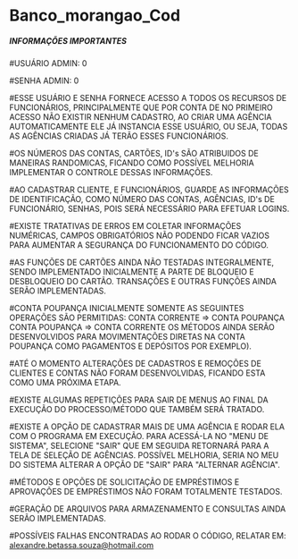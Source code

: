 # Banco_morangao_Cod

##### INFORMAÇÕES IMPORTANTES ####


  #USUÁRIO ADMIN: 0
  
  #SENHA ADMIN: 0


  #ESSE USUÁRIO E SENHA FORNECE ACESSO A TODOS OS RECURSOS DE FUNCIONÁRIOS, PRINCIPALMENTE QUE POR CONTA DE NO PRIMEIRO ACESSO NÃO EXISTIR NENHUM CADASTRO,
  AO CRIAR UMA AGÊNCIA AUTOMATICAMENTE ELE JÁ INSTANCIA ESSE USUÁRIO, OU SEJA, TODAS AS AGÊNCIAS CRIADAS JÁ TERÃO ESSES FUNCIONÁRIOS.

  #OS NÚMEROS DAS CONTAS, CARTÕES, ID's SÃO ATRIBUIDOS DE MANEIRAS RANDOMICAS, FICANDO COMO POSSÍVEL MELHORIA IMPLEMENTAR O CONTROLE DESSAS INFORMAÇÕES.

  #AO CADASTRAR CLIENTE, E FUNCIONÁRIOS, GUARDE AS INFORMAÇÕES DE IDENTIFICAÇÃO, COMO NÚMERO DAS CONTAS, AGÊNCIAS, ID's DE FUNCIONÁRIO, SENHAS, POIS SERÁ NECESSÁRIO     PARA  EFETUAR LOGINS.

  #EXISTE TRATATIVAS DE ERROS EM COLETAR INFORMAÇÕES NUMÉRICAS, CAMPOS OBRIGATÓRIOS NÃO PODENDO FICAR VAZIOS PARA AUMENTAR A SEGURANÇA DO FUNCIONAMENTO DO CÓDIGO.
 
  #AS FUNÇÕES DE CARTÕES AINDA NÃO TESTADAS INTEGRALMENTE, SENDO IMPLEMENTADO INICIALMENTE A PARTE DE BLOQUEIO E DESBLOQUEIO DO CARTÃO. TRANSAÇÕES E OUTRAS FUNÇÕES 
  AINDA SERÃO IMPLEMENTADAS.

  #CONTA POUPANÇA INICIALMENTE SOMENTE AS SEGUINTES OPERAÇÕES SÃO PERMITIDAS:
      CONTA CORRENTE => CONTA POUPANÇA
      CONTA POUPANÇA => CONTA CORRENTE
  OS MÉTODOS AINDA SERÃO DESENVOLVIDOS PARA MOVIMENTAÇÕES DIRETAS NA CONTA POUPANÇA COMO PAGAMENTOS E DEPÓSITOS POR EXEMPLO). 
  
  #ATÉ O MOMENTO ALTERAÇÕES DE CADASTROS E REMOÇÕES DE CLIENTES E CONTAS NÃO FORAM DESENVOLVIDAS, FICANDO ESTA COMO UMA PRÓXIMA ETAPA.
  
  #EXISTE ALGUMAS REPETIÇÕES PARA SAIR DE MENUS AO FINAL DA EXECUÇÃO DO PROCESSO/MÉTODO QUE TAMBÉM SERÁ TRATADO.
  
  #EXISTE A OPÇÃO DE CADASTRAR MAIS DE UMA AGÊNCIA E RODAR ELA COM O PROGRAMA EM EXECUÇÃO. PARA ACESSÁ-LA NO "MENU DE SISTEMA", SELECIONE "SAIR" QUE EM SEGUIDA 
  RETORNARÁ PARA A TELA DE SELEÇÃO DE AGÊNCIAS. POSSÍVEL MELHORIA, SERIA NO MEU DO SISTEMA ALTERAR A OPÇÃO DE "SAIR" PARA "ALTERNAR AGÊNCIA".
  
  #MÉTODOS E OPÇÕES DE SOLICITAÇÃO DE EMPRÉSTIMOS E APROVAÇÕES DE EMPRÉSTIMOS NÃO FORAM TOTALMENTE TESTADOS.
  
  #GERAÇÃO DE ARQUIVOS PARA ARMAZENAMENTO E CONSULTAS AINDA SERÃO IMPLEMENTADAS.
  
  #POSSÍVEIS FALHAS ENCONTRADAS AO RODAR O CÓDIGO, RELATAR EM:
  alexandre.betassa.souza@hotmail.com
          
  
  
  
  
  
  
